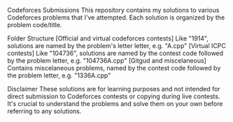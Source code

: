 Codeforces Submissions
This repository contains my solutions to various Codeforces problems that I've attempted. Each solution is organized by the problem code/title.

Folder Structure
[Official and virtual codeforces contests] Like "1914", solutions are named by the problem's letter letter, e.g. "A.cpp"
[Virtual ICPC contests] Like "104736", solutions are named by the contest code followed by the problem letter, e.g. "104736A.cpp"
[Gitgud and miscelaneous] Contains miscelaneous problems, named by the contest code followed by the problem letter, e.g. "1336A.cpp"

Disclaimer
These solutions are for learning purposes and not intended for direct submission to Codeforces contests or copying during live contests. It's crucial to understand the problems and solve them on your own before referring to any solutions.